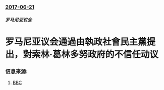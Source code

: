 ### [2017-06-21](/news/2017/06/21/index.md)

##### 罗马尼亚议会
# 罗马尼亚议会通過由執政社會民主黨提出，對索林·葛林多努政府的不信任动议 




### 信息来源:

1. [BBC](http://www.bbc.com/news/world-europe-40355210)
